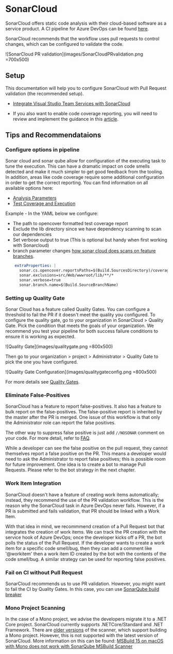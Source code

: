 # SonarCloud

SonarCloud offers static code analysis with their cloud-based software as a service product. A CI pipeline for Azure DevOps can be found [here](../../pipelines/StaticCodeAnalysis/SonarCloud.yml).

SonarCloud recommends that the workflow uses pull requests to control changes, which can be configured to validate the code.

![SonarCloud PR validation](images/SonarCloudPRvalidation.png =700x500)

## Setup

This documentation will help you to configure SonarCloud with Pull Request validation (the recommended setup).

* [Integrate Visual Studio Team Services with SonarCloud](https://docs.microsoft.com/en-us/labs/devops/sonarcloudlab/)

* If you also want to enable code coverage reporting, you will need to review and implement the guidance in this [article](https://writeabout.net/2019/04/27/net-core-code-coverage-done-right/).

## Tips and Recommendataions

### Configure options in pipeline

Sonar cloud and sonar qube allow for configuration of the executing task to tune the execution.  This can have a dramatic impact on code smells detected and make it much simpler to get good feedback from the tooling.  In addition, areas like code coverage require some additional configuration in order to get the correct reporting.  You can find information on all available options here:

* [Analysis Parameters](https://sonarcloud.io/documentation/analysis/analysis-parameters/)
* [Test Coverage and Execution](https://sonarcloud.io/documentation/analysis/coverage/)

Example - In the YAML below we configure: 

* The path to opencover formatted test coverage report
* Exclude the lib directory since we have dependency scanning to scan our dependencies
* Set verbose output to true (This is optional but handy when first working with Sonarcloud)
* branch parameter changes [how sonar cloud does scans on feature branches](https://sonarcloud.io/documentation/branches/overview/).

``` YAML
    extraProperties: |
      sonar.cs.opencover.reportsPaths=$(Build.SourcesDirectory)/coverage/coverage.opencover.xml
      sonar.exclusions=src/Web/wwwroot/lib/**/*
      sonar.verbose=true
      sonar.branch.name=$(Build.SourceBranchName)
```

### Setting up Quality Gate

Sonar Cloud has a feature called Quality Gates. You can configure a threshold to fail the PR if it doesn't meet the quality you configured.  To configure the quality gate, go to your organization in SonarCloud > Quality Gate. Pick the condition that meets the goals of your organization. We recommend you test your pipeline for both success failure conditions to ensure it is working as expected.

![Quality Gate](images/qualitygate.png =800x500)

Then go to your organization > project > Administrator > Quality Gate to pick the one you have configured.

![Quality Gate Configuration](images/qualitygateconfig.png =800x500)

For more details see [Quality Gates](https://sonarcloud.io/documentation/user-guide/quality-gates/).

### Eliminate False-Positives

SonarCloud has a feature to report false-positives. It also has a feature to bulk report on the false-positives.
The false-positive report is inherited by the master after the PR is merged. One issue of this workflow is that
only the Administrator role can report the false positives.

The other way to suppress false positive is just add `//NOSONAR` comment on your code. For more detail, refer to [FAQ](https://sonarcloud.io/documentation/faq/).

While a developer can see the false positive on the pull request, they cannot themselves report a false positive on the PR.
This means a developer would need to ask the Administrator to report false positives; this is possible room for future improvement.
One idea is to create a bot to manage Pull Requests. Please refer to the bot strategy in the next chapter.

### Work Item Integration

SonarCloud doesn't have a feature of creating work items automatically; instead, they recommend the use of the PR validation workflow.
This is the reason why the SonarCloud task in Azure DevOps never fails. However, if a PR is submitted and fails validation, that
PR should be linked with a Work Item.

With that idea in mind, we recommmend creation of a Pull Request bot that integrates the creation of work items. We can track the PR creation with the
service hook of Azure DevOps; once the developer kicks off a PR, the bot polls the status of the Pull Request. If the developer wants to create a work item for a specific code smell/bug,
then they can add a comment like '@workitem' then a work item ID created by the bot with the contents of the code smell/bug. A similar strategy can be used for reporting false positives.

### Fail on CI without Pull Request

SonarCloud recommends us to use PR validation. However, you might want to fail the CI by Quality Gates.
In this case, you can use [SonarQube build breaker](https://marketplace.visualstudio.com/items?itemName=SimondeLang.sonar-buildbreaker)

### Mono Project Scanning

In the case of a Mono project, we advise the developers migrate it to a .NET Core project. SonarCloud currently supports .NETCore/Standard and .NET Framework. There are [older versions](https://github.com/SonarSource/sonar-scanner-msbuild/releases?after=4.1.1.1164)
of the scanner, which support building a Mono project. However, this is not supported with the latest version of SonarCloud.
More information on this can be found:
[MSBuild 15 on macOS with Mono does not work with SonarQube MSBuild Scanner](https://github.com/Microsoft/msbuild/issues/1956)

